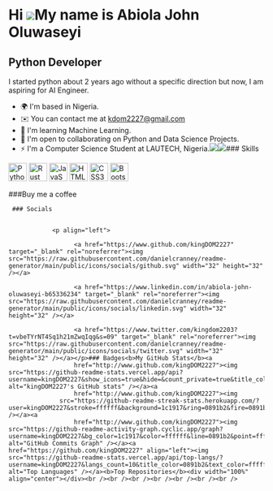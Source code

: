 Hi ![](https://user-images.githubusercontent.com/18350557/176309783-0785949b-9127-417c-8b55-ab5a4333674e.gif)My name is Abiola John Oluwaseyi
=============================================================================================================================================

Python Developer
----------------

I started python about 2 years ago without a specific direction but now, I am aspiring for AI Engineer.

*   🌍  I'm based in Nigeria.
*   ✉️  You can contact me at [kdom2227@gmail.com](mailto:kdom2227@gmail.com )
*   🧠  I'm learning Machine Learning.
*   🤝  I'm open to collaborating on Python and Data Science Projects.
*   ⚡  I'm a Computer Science Student at LAUTECH, Nigeria.<a href="https://www.github.com/kingDOM2227" target="_blank" rel="noreferrer"><img
                  src="https://img.shields.io/github/followers/kingDOM2227?logo=github&style=for-the-badge&color=0891b2&labelColor=1c1917" /></a><a href="https://www.twitter.com/kingdom2203?t=vbeTYrNT4Sq1h21mZwqIqg&s=09" target="_blank" rel="noreferrer"><img
                  src="https://img.shields.io/twitter/follow/kingdom2203?t=vbeTYrNT4Sq1h21mZwqIqg&s=09?logo=twitter&style=for-the-badge&color=0891b2&labelColor=1c1917"
                /></a>### Skills 
<p align="left">
<a href="https://www.python.org/" target="_blank" rel="noreferrer"><img src="https://raw.githubusercontent.com/danielcranney/readme-generator/main/public/icons/skills/python-colored.svg" width="36" height="36" alt="Python" /></a>
<a href="https://www.rust-lang.org/" target="_blank" rel="noreferrer"><img src="https://raw.githubusercontent.com/danielcranney/readme-generator/main/public/icons/skills/rust-colored.svg" width="36" height="36" alt="Rust" /></a>
<a href="https://developer.mozilla.org/en-US/docs/Web/JavaScript" target="_blank" rel="noreferrer"><img src="https://raw.githubusercontent.com/danielcranney/readme-generator/main/public/icons/skills/javascript-colored.svg" width="36" height="36" alt="JavaScript" /></a>
<a href="https://developer.mozilla.org/en-US/docs/Glossary/HTML5" target="_blank" rel="noreferrer"><img src="https://raw.githubusercontent.com/danielcranney/readme-generator/main/public/icons/skills/html5-colored.svg" width="36" height="36" alt="HTML5" /></a>
<a href="https://www.w3.org/TR/CSS/#css" target="_blank" rel="noreferrer"><img src="https://raw.githubusercontent.com/danielcranney/readme-generator/main/public/icons/skills/css3-colored.svg" width="36" height="36" alt="CSS3" /></a>
<a href="https://getbootstrap.com/" target="_blank" rel="noreferrer"><img src="https://raw.githubusercontent.com/danielcranney/readme-generator/main/public/icons/skills/bootstrap-colored.svg" width="36" height="36" alt="Bootstrap" /></a>
</p>
      ###Buy me a coffee              
<script type="text/javascript" src="https://cdnjs.buymeacoffee.com/1.0.0/button.prod.min.js" data-name="bmc-button" data-slug="kdom2227U" data-color="#FFDD00" data-emoji=""  data-font="Cookie" data-text="Buy me a coffee" data-outline-color="#000000" data-font-color="#000000" data-coffee-color="#ffffff" ></script>  
     
     ### Socials
                  

                <p align="left">
                          
                      <a href="https://www.github.com/kingDOM2227" target="_blank" rel="noreferrer"><img src="https://raw.githubusercontent.com/danielcranney/readme-generator/main/public/icons/socials/github.svg" width="32" height="32" /></a>
                          
                      <a href="https://www.linkedin.com/in/abiola-john-oluwaseyi-b65336234" target="_blank" rel="noreferrer"><img src="https://raw.githubusercontent.com/danielcranney/readme-generator/main/public/icons/socials/linkedin.svg" width="32" height="32" /></a>
                          
                      <a href="https://www.twitter.com/kingdom2203?t=vbeTYrNT4Sq1h21mZwqIqg&s=09" target="_blank" rel="noreferrer"><img src="https://raw.githubusercontent.com/danielcranney/readme-generator/main/public/icons/socials/twitter.svg" width="32" height="32" /></a></p>### Badges<b>My GitHub Stats</b><a
                      href="http://www.github.com/kingDOM2227"><img src="https://github-readme-stats.vercel.app/api?username=kingDOM2227&show_icons=true&hide=&count_private=true&title_color=0891b2&text_color=ffffff&icon_color=0891b2&bg_color=1c1917&hide_border=true&show_icons=true" alt="kingDOM2227's GitHub stats" /></a><a
                      href="http://www.github.com/kingDOM2227"><img
                  src="https://github-readme-streak-stats.herokuapp.com/?user=kingDOM2227&stroke=ffffff&background=1c1917&ring=0891b2&fire=0891b2&currStreakNum=ffffff&currStreakLabel=0891b2&sideNums=ffffff&sideLabels=ffffff&dates=ffffff&hide_border=true" /></a><a
                      href="http://www.github.com/kingDOM2227"><img src="https://github-readme-activity-graph.cyclic.app/graph?username=kingDOM2227&bg_color=1c1917&color=ffffff&line=0891b2&point=ffffff&area_color=1c1917&area=true&hide_border=true&custom_title=GitHub%20Commits%20Graph" alt="GitHub Commits Graph" /></a><a href="https://github.com/kingDOM2227" align="left"><img src="https://github-readme-stats.vercel.app/api/top-langs/?username=kingDOM2227&langs_count=10&title_color=0891b2&text_color=ffffff&icon_color=0891b2&bg_color=1c1917&hide_border=true&locale=en&custom_title=Top%20%Languages" alt="Top Languages" /></a><b>Top Repositories</b><div width="100%" align="center"></div><br /><br /><br /><br /><br /><br /><br />



<!---
kingDOM2227/kingDOM2227 is a ✨ special ✨ repository because its `README.md` (this file) appears on your GitHub profile.
You can click the Preview link to take a look at your changes.
--->
